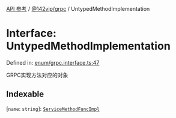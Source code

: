 [API 参考](../../../index.md) / [@142vip/grpc](../index.md) / UntypedMethodImplementation

# Interface: UntypedMethodImplementation

Defined in: [enum/grpc.interface.ts:47](https://github.com/142vip/core-x/blob/15d5bc9ef4bece78c0e60bdf074a2d245f625100/packages/grpc/src/enum/grpc.interface.ts#L47)

GRPC实现方法对应的对象

## Indexable

\[`name`: `string`\]: [`ServiceMethodFuncImpl`](../type-aliases/ServiceMethodFuncImpl.md)
